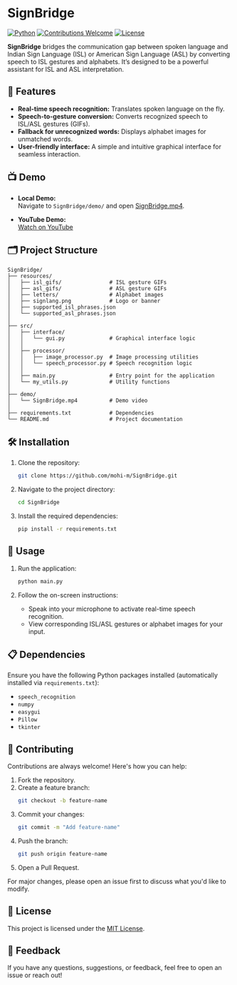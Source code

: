 # SignBridge

[![Python](https://img.shields.io/badge/Python-3.x-blue.svg)](https://www.python.org/) [![Contributions Welcome](https://img.shields.io/badge/Contributions-Welcome-brightgreen.svg)](https://github.com/mohi-m/SignBridge/pulls) [![License](https://img.shields.io/badge/License-MIT-blue.svg)](https://opensource.org/licenses/MIT)  

**SignBridge** bridges the communication gap between spoken language and Indian Sign Language (ISL) or American Sign Language (ASL) by converting speech to ISL gestures and alphabets. It’s designed to be a powerful assistant for ISL and ASL interpretation.

## 🌟 **Features**

- **Real-time speech recognition:** Translates spoken language on the fly.
- **Speech-to-gesture conversion:** Converts recognized speech to ISL/ASL gestures (GIFs).
- **Fallback for unrecognized words:** Displays alphabet images for unmatched words.
- **User-friendly interface:** A simple and intuitive graphical interface for seamless interaction.

## 📺 **Demo**

- **Local Demo:**  
  Navigate to `SignBridge/demo/` and open [SignBridge.mp4](demo/SignBridge.mp4).

- **YouTube Demo:**  
  [Watch on YouTube](https://www.youtube.com/watch?v=FtxN6E09L_Y)

## 🗂 **Project Structure**

```plaintext
SignBridge/
├── resources/
│   ├── isl_gifs/               # ISL gesture GIFs
│   ├── asl_gifs/               # ASL gesture GIFs
│   ├── letters/                # Alphabet images
│   ├── signlang.png            # Logo or banner
│   ├── supported_isl_phrases.json
│   └── supported_asl_phrases.json
│
├── src/
│   ├── interface/
│   │   └── gui.py              # Graphical interface logic
│   │
│   ├── processor/
│   │   ├── image_processor.py  # Image processing utilities
│   │   └── speech_processor.py # Speech recognition logic
│   │
│   ├── main.py                 # Entry point for the application
│   └── my_utils.py             # Utility functions
│
├── demo/
│   └── SignBridge.mp4          # Demo video
│
├── requirements.txt            # Dependencies
└── README.md                   # Project documentation
```

## 🛠 **Installation**

1. Clone the repository:

   ```bash
   git clone https://github.com/mohi-m/SignBridge.git
   ```

2. Navigate to the project directory:

   ```bash
   cd SignBridge
   ```

3. Install the required dependencies:
   ```bash
   pip install -r requirements.txt
   ```

## 🚀 **Usage**

1. Run the application:

   ```bash
   python main.py
   ```

2. Follow the on-screen instructions:
   - Speak into your microphone to activate real-time speech recognition.
   - View corresponding ISL/ASL gestures or alphabet images for your input.

## 📋 **Dependencies**

Ensure you have the following Python packages installed (automatically installed via `requirements.txt`):

- `speech_recognition`
- `numpy`
- `easygui`
- `Pillow`
- `tkinter`

## 🤝 **Contributing**

Contributions are always welcome! Here's how you can help:

1. Fork the repository.
2. Create a feature branch:
   ```bash
   git checkout -b feature-name
   ```
3. Commit your changes:
   ```bash
   git commit -m "Add feature-name"
   ```
4. Push the branch:
   ```bash
   git push origin feature-name
   ```
5. Open a Pull Request.

For major changes, please open an issue first to discuss what you'd like to modify.

## 📄 **License**

This project is licensed under the [MIT License](https://opensource.org/licenses/MIT).

## 💬 **Feedback**

If you have any questions, suggestions, or feedback, feel free to open an issue or reach out!
